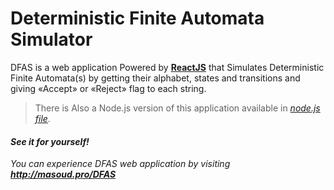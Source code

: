 Deterministic Finite Automata Simulator
===================


DFAS is a web application Powered by [**ReactJS**][1] that Simulates Deterministic Finite Automata(s) by getting their alphabet, states and transitions and giving «Accept» or «Reject» flag to each string.

> There is Also a Node.js version of this application available in  [<i class="icon-file"> node.js  file][2].

#### <i class="icon-pencil"></i> See it for yourself!

You can experience DFAS web application by visiting **http://masoud.pro/DFAS** 

  [1]: https://github.com/reactjs
  [2]: https://github.com/iMasoud/DFAS/blob/master/node.js
